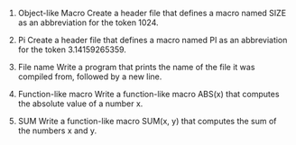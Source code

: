 1. Object-like Macro		Create a header file that defines a macro named SIZE as an abbreviation for the token 1024.

2. Pi		Create a header file that defines a macro named PI as an abbreviation for the token 3.14159265359.

3. File name		Write a program that prints the name of the file it was compiled from, followed by a new line.

4.  Function-like macro	Write a function-like macro ABS(x) that computes the absolute value of a number x.

5. SUM		Write a function-like macro SUM(x, y) that computes the sum of the numbers x and y.


